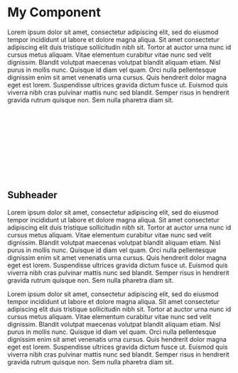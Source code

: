 <!-- This component is designed to test prerendering icons in .tsx files -->

# My Component

Lorem ipsum dolor sit amet, consectetur adipiscing elit, sed do eiusmod tempor incididunt ut labore et dolore magna aliqua. Sit amet consectetur adipiscing elit duis tristique sollicitudin nibh sit. Tortor at auctor urna nunc id cursus metus aliquam. Vitae elementum curabitur vitae nunc sed velit dignissim. Blandit volutpat maecenas volutpat blandit aliquam etiam. Nisl purus in mollis nunc. Quisque id diam vel quam. Orci nulla pellentesque dignissim enim sit amet venenatis urna cursus. Quis hendrerit dolor magna eget est lorem. Suspendisse ultrices gravida dictum fusce ut. Euismod quis viverra nibh cras pulvinar mattis nunc sed blandit. Semper risus in hendrerit gravida rutrum quisque non. Sem nulla pharetra diam sit.

<svg data-preserved data-icon="mdi:chevron-right"></svg>

## Subheader

Lorem ipsum dolor sit amet, consectetur adipiscing elit, sed do eiusmod tempor incididunt ut labore et dolore magna aliqua. Sit amet consectetur adipiscing elit duis tristique sollicitudin nibh sit. Tortor at auctor urna nunc id cursus metus aliquam. Vitae elementum curabitur vitae nunc sed velit dignissim. Blandit volutpat maecenas volutpat blandit aliquam etiam. Nisl purus in mollis nunc. Quisque id diam vel quam. Orci nulla pellentesque dignissim enim sit amet venenatis urna cursus. Quis hendrerit dolor magna eget est lorem. Suspendisse ultrices gravida dictum fusce ut. Euismod quis viverra nibh cras pulvinar mattis nunc sed blandit. Semper risus in hendrerit gravida rutrum quisque non. Sem nulla pharetra diam sit.

Lorem ipsum dolor sit amet, consectetur adipiscing elit, sed do eiusmod tempor incididunt ut labore et dolore magna aliqua. Sit amet consectetur adipiscing elit duis tristique sollicitudin nibh sit. Tortor at auctor urna nunc id cursus metus aliquam. Vitae elementum curabitur vitae nunc sed velit dignissim. Blandit volutpat maecenas volutpat blandit aliquam etiam. Nisl purus in mollis nunc. Quisque id diam vel quam. Orci nulla pellentesque dignissim enim sit amet venenatis urna cursus. Quis hendrerit dolor magna eget est lorem. Suspendisse ultrices gravida dictum fusce ut. Euismod quis viverra nibh cras pulvinar mattis nunc sed blandit. Semper risus in hendrerit gravida rutrum quisque non. Sem nulla pharetra diam sit.
